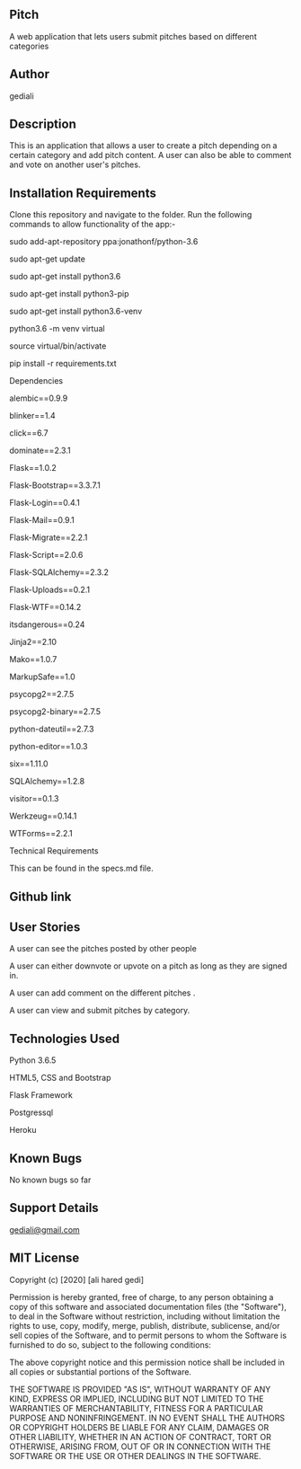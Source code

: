 ## Pitch
A web application that lets users submit pitches based on different categories

## Author
gediali



## Description
This is an application that allows a user to create a pitch depending on a certain category and add pitch content. A user can also be able to comment and vote on another user's pitches.

## Installation Requirements
Clone this repository and navigate to the folder. Run the following commands to allow functionality of the app:-

sudo add-apt-repository ppa:jonathonf/python-3.6

sudo apt-get update

sudo apt-get install python3.6

sudo apt-get install python3-pip

sudo apt-get install python3.6-venv

python3.6 -m venv virtual

source virtual/bin/activate

pip install -r requirements.txt

Dependencies

alembic==0.9.9

blinker==1.4

click==6.7

dominate==2.3.1

Flask==1.0.2

Flask-Bootstrap==3.3.7.1

Flask-Login==0.4.1

Flask-Mail==0.9.1

Flask-Migrate==2.2.1

Flask-Script==2.0.6

Flask-SQLAlchemy==2.3.2

Flask-Uploads==0.2.1

Flask-WTF==0.14.2

itsdangerous==0.24

Jinja2==2.10

Mako==1.0.7

MarkupSafe==1.0

psycopg2==2.7.5

psycopg2-binary==2.7.5

python-dateutil==2.7.3

python-editor==1.0.3

six==1.11.0

SQLAlchemy==1.2.8

visitor==0.1.3

Werkzeug==0.14.1

WTForms==2.2.1

Technical Requirements

This can be found in the specs.md file.

## Github link 

## User Stories
A user can see the pitches posted by other people

A user can either downvote or upvote on a pitch as long as they are signed in.

A user can add comment on the different pitches .

A user can view and submit pitches by category.

## Technologies Used

Python 3.6.5

HTML5, CSS and Bootstrap

Flask Framework

Postgressql

Heroku

## Known Bugs

No known bugs so far

## Support Details

gediali@gmail.com

## MIT License
Copyright (c) [2020] [ali hared gedi]

Permission is hereby granted, free of charge, to any person obtaining a copy
of this software and associated documentation files (the "Software"), to deal
in the Software without restriction, including without limitation the rights
to use, copy, modify, merge, publish, distribute, sublicense, and/or sell
copies of the Software, and to permit persons to whom the Software is
furnished to do so, subject to the following conditions:

The above copyright notice and this permission notice shall be included in all
copies or substantial portions of the Software.

THE SOFTWARE IS PROVIDED "AS IS", WITHOUT WARRANTY OF ANY KIND, EXPRESS OR
IMPLIED, INCLUDING BUT NOT LIMITED TO THE WARRANTIES OF MERCHANTABILITY,
FITNESS FOR A PARTICULAR PURPOSE AND NONINFRINGEMENT. IN NO EVENT SHALL THE
AUTHORS OR COPYRIGHT HOLDERS BE LIABLE FOR ANY CLAIM, DAMAGES OR OTHER
LIABILITY, WHETHER IN AN ACTION OF CONTRACT, TORT OR OTHERWISE, ARISING FROM,
OUT OF OR IN CONNECTION WITH THE SOFTWARE OR THE USE OR OTHER DEALINGS IN THE
SOFTWARE.
